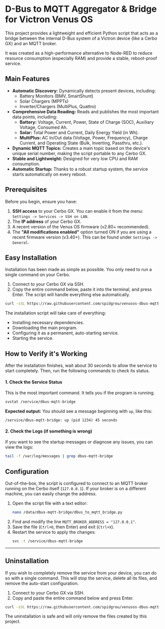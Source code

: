 # D-Bus to MQTT Aggregator & Bridge for Victron Venus OS

This project provides a lightweight and efficient Python script that acts as a bridge between the internal D-Bus system of a Victron device (like a Cerbo GX) and an MQTT broker.

It was created as a high-performance alternative to Node-RED to reduce resource consumption (especially RAM) and provide a stable, reboot-proof service.

## Main Features

*   **Automatic Discovery:** Dynamically detects present devices, including:
    *   Battery Monitors (BMV, SmartShunt)
    *   Solar Chargers (MPPTs)
    *   Inverter/Chargers (MultiPlus, Quattro)
*   **Comprehensive Data Reading:** Reads and publishes the most important data points, including:
    *   **Battery:** Voltage, Current, Power, State of Charge (SOC), Auxiliary Voltage, Consumed Ah.
    *   **Solar:** Total Power and Current, Daily Energy Yield (in Wh).
    *   **MultiPlus:** AC In/Out data (Voltage, Power, Frequency), Charge Current, and Operating State (Bulk, Inverting, Passthru, etc.).
*   **Dynamic MQTT Topics:** Creates a main topic based on the device's unique serial number, making the script portable to any Cerbo GX.
*   **Stable and Lightweight:** Designed for very low CPU and RAM consumption.
*   **Automatic Startup:** Thanks to a robust startup system, the service starts automatically on every reboot.

## Prerequisites

Before you begin, ensure you have:

1.  **SSH access** to your Cerbo GX. You can enable it from the menu: `Settings -> Services -> SSH on LAN`.
2.  The **IP address** of your Cerbo GX.
3.  A recent version of the Venus OS firmware (v2.80+ recommended).
4.  The **"All modifications enabled"** option turned ON if you are using a recent firmware version (v3.40+). This can be found under `Settings -> General`.

## Easy Installation

Installation has been made as simple as possible. You only need to run a single command on your Cerbo.

1.  Connect to your Cerbo GX via SSH.
2.  Copy the entire command below, paste it into the terminal, and press Enter. The script will handle everything else automatically.

```bash
curl -sSL https://raw.githubusercontent.com/spidgrou/venusos-dbus-mqtt-aggregator/main/install.sh | bash
```
The installation script will take care of everything:
*   Installing necessary dependencies.
*   Downloading the main program.
*   Configuring it as a permanent, auto-starting service.
*   Starting the service.

## How to Verify it's Working

After the installation finishes, wait about 30 seconds to allow the service to start completely. Then, run the following commands to check its status.

#### 1. Check the Service Status

This is the most important command. It tells you if the program is running.
```bash
svstat /service/dbus-mqtt-bridge
```
**Expected output:** You should see a message beginning with `up`, like this:
```
/service/dbus-mqtt-bridge: up (pid 1234) 45 seconds
```

#### 2. Check the Logs (if something is wrong)

If you want to see the startup messages or diagnose any issues, you can view the logs:
```bash
tail -f /var/log/messages | grep dbus-mqtt-bridge
```

## Configuration

Out-of-the-box, the script is configured to connect to an MQTT broker running on the Cerbo itself (`127.0.0.1`). If your broker is on a different machine, you can easily change the address.

1.  Open the script file with a text editor:
    ```bash
    nano /data/dbus-mqtt-bridge/dbus_to_mqtt_bridge.py
    ```
2.  Find and modify the line `MQTT_BROKER_ADDRESS = "127.0.0.1"`.
3.  Save the file (`Ctrl+O`, then Enter) and exit (`Ctrl+X`).
4.  Restart the service to apply the changes:
    ```bash
    svc -t /service/dbus-mqtt-bridge
    ```

---

## Uninstallation

If you wish to completely remove the service from your device, you can do so with a single command. This will stop the service, delete all its files, and remove the auto-start configuration.

1.  Connect to your Cerbo GX via SSH.
2.  Copy and paste the entire command below and press Enter.

```bash
curl -sSL https://raw.githubusercontent.com/spidgrou/venusos-dbus-mqtt-aggregator/main/uninstall.sh | bash
```

The uninstallation is safe and will only remove the files created by this project.
